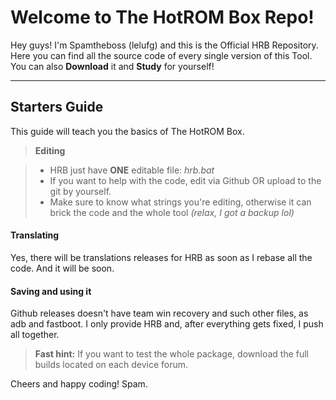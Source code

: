 Welcome to The HotROM Box Repo!
===================


Hey guys! I'm Spamtheboss (lelufg) and this is the Official HRB Repository. Here you can find all the source code of every single version of this Tool. You can also **Download** it and **Study** for yourself! 

----------


Starters Guide
-------------

This guide will teach you the basics of The HotROM Box.

> **Editing**

> - HRB just have **ONE** editable file: *hrb.bat*
> - If you want to help with the code, edit via Github OR upload to the git by yourself.
> - Make sure to know what strings you're editing, otherwise it can brick the code and the whole tool *(relax, I got a backup lol)*

#### <i class="icon-pencil"></i> Translating

Yes, there will be translations releases for HRB as soon as I rebase all the code. And it will be soon.

#### <i class="icon-hdd"></i> Saving and using it

Github releases doesn't have team win recovery and such other files, as adb and fastboot. I only provide HRB and, after everything gets fixed, I push all together.

> **Fast hint:** If you want to test the whole package, download the full builds located on each device forum. 

Cheers and happy coding!
Spam.

